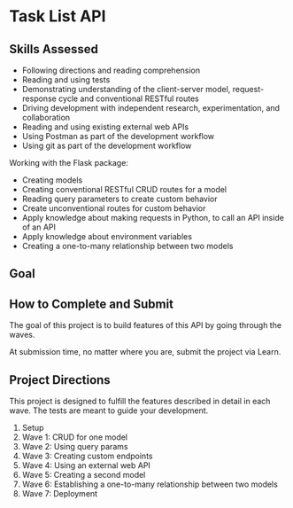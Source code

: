 # Task List API

## Skills Assessed

- Following directions and reading comprehension
- Reading and using tests
- Demonstrating understanding of the client-server model, request-response cycle and conventional RESTful routes
- Driving development with independent research, experimentation, and collaboration
- Reading and using existing external web APIs
- Using Postman as part of the development workflow
- Using git as part of the development workflow

Working with the Flask package:

- Creating models
- Creating conventional RESTful CRUD routes for a model
- Reading query parameters to create custom behavior
- Create unconventional routes for custom behavior
- Apply knowledge about making requests in Python, to call an API inside of an API
- Apply knowledge about environment variables
- Creating a one-to-many relationship between two models

## Goal



## How to Complete and Submit

The goal of this project is to build features of this API by going through the waves.

At submission time, no matter where you are, submit the project via Learn.

## Project Directions

This project is designed to fulfill the features described in detail in each wave. The tests are meant to guide your development.

1. Setup
1. Wave 1: CRUD for one model
1. Wave 2: Using query params
1. Wave 3: Creating custom endpoints
1. Wave 4: Using an external web API
1. Wave 5: Creating a second model
1. Wave 6: Establishing a one-to-many relationship between two models
1. Wave 7: Deployment


